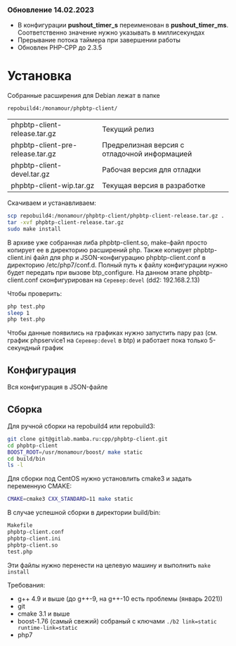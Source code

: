 ### Обновление 14.02.2023
* В конфигурации **pushout_timer_s** переименован в **pushout_timer_ms**. Соответственно значение нужно указывать в миллисекундах
* Прерывание потока таймера при завершении работы
* Обновлен PHP-CPP до 2.3.5

# Установка

Собранные расширения для Debian лежат в папке 

```bash 
repobuild4:/monamour/phpbtp-client/
```

|        |        |
| ------ | ------ |
| phpbtp-client-release.tar.gz | Текущий релиз |
| phpbtp-client-pre-release.tar.gz | Предрелизная версия с отладочной информацией | 
| phpbtp-client-devel.tar.gz | Рабочая версия для отладки | 
| phpbtp-client-wip.tar.gz | Текущая версия в разработке  | 

Скачиваем и устанавливаем:

```bash
scp repobuild4:/monamour/phpbtp-client/phpbtp-client-release.tar.gz .
tar -xvf phpbtp-client-release.tar.gz
sudo make install
```

В архиве уже собранная либа phpbtp-client.so, make-файл просто копирует ее в директорию расширений php. 
Также копирует phpbtp-client.ini файл для php и JSON-конфигурацию phpbtp-client.conf в директорию 
/etc/php7/conf.d. Полный путь к файлу конфигурации нужно будет передать при вызове btp_configure.
На данном этапе phpbtp-client.conf сконфигурирован на ```Серевер:devel``` (dd2: 192.168.2.13)

Чтобы проверить:
```bash 
php test.php
sleep 1 
php test.php
```
Чтобы данные появились на графиках нужно запустить пару раз (см. график phpservice1 на ```Серевер:devel``` в btp) и работает пока только 5-секундный график

## Конфигурация

Вся конфигурация в JSON-файле 

## Сборка 

Для ручной сборки на repobuild4 или repobuild3:
```bash
git clone git@gitlab.mamba.ru:cpp/phpbtp-client.git
cd phpbtp-client
BOOST_ROOT=/usr/monamour/boost/ make static
cd build/bin
ls -l
```
Для сборки под CentOS нужно установлить cmake3 и задать переменную CMAKE:
```bash
CMAKE=cmake3 CXX_STANDARD=11 make static
```

В случае успешной сборки в директории build/bin:
```bash
Makefile
phpbtp-client.conf
phpbtp-client.ini
phpbtp-client.so
test.php
```

Эти файлы нужно перенести на целевую машину и выполнить `make install`

Требования:
* g++ 4.9 и выше (до g++-9, на g++-10 есть проблемы (январь 2021))
* git 
* cmake 3.1 и выше
* boost-1.76 (самый свежий) собраный с ключами `./b2 link=static runtime-link=static`
* php7
